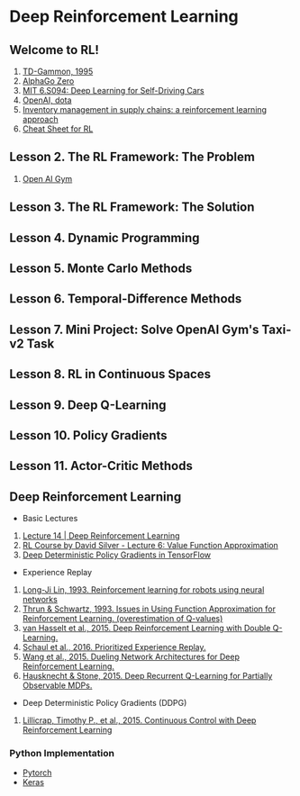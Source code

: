 # Deep Reinforcement Learning
## Welcome to RL!
1. [TD-Gammon, 1995](https://courses.cs.washington.edu/courses/cse590hk/01sp/Readings/tesauro95cacm.pdf)
2. [AlphaGo Zero](https://deepmind.com/blog/alphago-zero-learning-scratch/)
3. [MIT 6.S094: Deep Learning for Self-Driving Cars](https://selfdrivingcars.mit.edu/)
4. [OpenAI, dota](https://blog.openai.com/dota-2/)
5. [Inventory management in supply chains: a reinforcement learning approach](http://read.pudn.com/downloads142/sourcecode/others/617477/inventory%20supply%20chain/04051310570412465(1).pdf)
6. [Cheat Sheet for RL](https://github.com/udacity/rl-cheatsheet/blob/master/cheatsheet.pdf)


## Lesson 2. The RL Framework: The Problem
1. [Open AI Gym](https://github.com/openai/gym)

## Lesson 3. The RL Framework: The Solution
## Lesson 4. Dynamic Programming
## Lesson 5. Monte Carlo Methods
## Lesson 6. Temporal-Difference Methods
## Lesson 7. Mini Project: Solve OpenAI Gym's Taxi-v2 Task
## Lesson 8. RL in Continuous Spaces
## Lesson 9. Deep Q-Learning
## Lesson 10. Policy Gradients
## Lesson 11. Actor-Critic Methods

## Deep Reinforcement Learning
- Basic Lectures
1. [Lecture 14 | Deep Reinforcement Learning](https://www.youtube.com/watch?v=lvoHnicueoE)
2. [RL Course by David Silver - Lecture 6: Value Function Approximation](https://www.youtube.com/watch?v=UoPei5o4fps&t=2085s)
3. [Deep Deterministic Policy Gradients in TensorFlow](http://pemami4911.github.io/blog/2016/08/21/ddpg-rl.html)

- Experience Replay
1. [Long-Ji Lin, 1993. Reinforcement learning for robots using neural networks](https://pdfs.semanticscholar.org/54c4/cf3a8168c1b70f91cf78a3dc98b671935492.pdf)
2. [Thrun & Schwartz, 1993. Issues in Using Function Approximation for Reinforcement Learning. (overestimation of Q-values)](http://citeseerx.ist.psu.edu/viewdoc/summary?doi=10.1.1.73.3097)
3. [van Hasselt et al., 2015. Deep Reinforcement Learning with Double Q-Learning.](https://arxiv.org/abs/1509.06461)
4. [Schaul et al., 2016. Prioritized Experience Replay.](https://arxiv.org/abs/1511.05952)
5. [Wang et al., 2015. Dueling Network Architectures for Deep Reinforcement Learning.](https://arxiv.org/abs/1511.06581)
6. [Hausknecht & Stone, 2015. Deep Recurrent Q-Learning for Partially Observable MDPs.](https://arxiv.org/abs/1507.06527)

- Deep Deterministic Policy Gradients (DDPG)
1. [Lillicrap, Timothy P., et al., 2015. Continuous Control with Deep Reinforcement Learning](https://arxiv.org/pdf/1509.02971.pdf)

### Python Implementation
- [Pytorch](http://pytorch.org/tutorials/intermediate/reinforcement_q_learning.html)
- [Keras](https://keon.io/deep-q-learning/)
